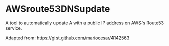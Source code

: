 # AWSroute53DNSupdate
A tool to automatically update A with a public IP address on AWS's Route53 service.

Adapted from:
https://gist.github.com/mariocesar/4142563
